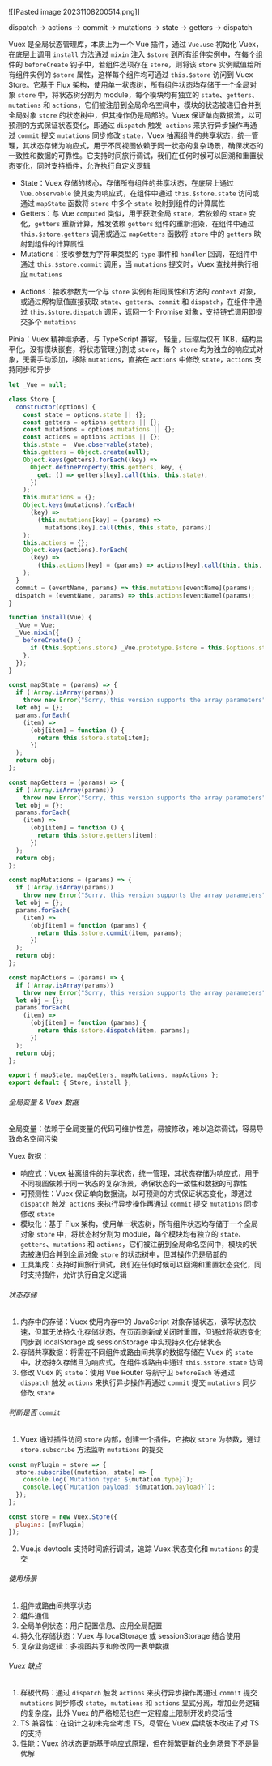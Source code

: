 ![[Pasted image 20231108200514.png]]

dispatch -> actions -> commit -> mutations -> state -> getters -> dispatch

Vuex 是全局状态管理库，本质上为一个 Vue 插件，通过 `Vue.use` 初始化 Vuex，在底层上调用 `install` 方法通过 `mixin` 注入 `$store` 到所有组件实例中，在每个组件的 `beforeCreate` 钩子中，若组件选项存在 `store`，则将该 `store` 实例赋值给所有组件实例的 `$store` 属性，这样每个组件均可通过 `this.$store` 访问到 Vuex Store。它基于 Flux 架构，使用单一状态树，所有组件状态均存储于一个全局对象 `store` 中，将状态树分割为 module，每个模块均有独立的 `state`、`getters`、`mutations` 和 `actions`，它们被注册到全局命名空间中，模块的状态被递归合并到全局对象 `store` 的状态树中，但其操作仍是局部的。Vuex 保证单向数据流，以可预测的方式保证状态变化，即通过 `dispatch` 触发  `actions` 来执行异步操作再通过 `commit` 提交 `mutations` 同步修改 `state`，Vuex 抽离组件的共享状态，统一管理，其状态存储为响应式，用于不同视图依赖于同一状态的复杂场景，确保状态的一致性和数据的可靠性。它支持时间旅行调试，我们在任何时候可以回溯和重置状态变化，同时支持插件，允许执行自定义逻辑

- State：Vuex 存储的核心，存储所有组件的共享状态，在底层上通过 `Vue.observable` 使其变为响应式，在组件中通过 `this.$store.state` 访问或通过 `mapState` 函数将 `store` 中多个 `state` 映射到组件的计算属性
- Getters：与 Vue `computed` 类似，用于获取全局 `state`，若依赖的 `state` 变化，`getters` 重新计算，触发依赖 `getters` 组件的重新渲染，在组件中通过 `this.$store.getters` 调用或通过 `mapGetters` 函数将 `store` 中的 `getters` 映射到组件的计算属性
- Mutations：接收参数为字符串类型的 `type` 事件和 `handler` 回调，在组件中通过 `this.$store.commit` 调用，当 `mutations` 提交时，Vuex 查找并执行相应 `mutations`
* Actions：接收参数为一个与 `store` 实例有相同属性和方法的 `context` 对象，或通过解构赋值直接获取 `state`、`getters`、`commit` 和 `dispatch`，在组件中通过 `this.$store.dispatch` 调用，返回一个 Promise 对象，支持链式调用即提交多个 `mutations`

Pinia：Vuex 精神继承者，与 TypeScript 兼容， 轻量，压缩后仅有 1KB，结构扁平化，没有模块嵌套，将状态管理分割成 `store`，每个 `store` 均为独立的响应式对象，无需手动添加，移除 `mutations`，直接在 `actions` 中修改 `state`，`actions` 支持同步和异步

```js
let _Vue = null;

class Store {
  constructor(options) {
    const state = options.state || {};
    const getters = options.getters || {};
    const mutations = options.mutations || {};
    const actions = options.actions || {};
    this.state = _Vue.observable(state);
    this.getters = Object.create(null);
    Object.keys(getters).forEach((key) =>
      Object.defineProperty(this.getters, key, {
        get: () => getters[key].call(this, this.state),
      })
    );
    this.mutations = {};
    Object.keys(mutations).forEach(
      (key) =>
        (this.mutations[key] = (params) =>
          mutations[key].call(this, this.state, params))
    );
    this.actions = {};
    Object.keys(actions).forEach(
      (key) =>
        (this.actions[key] = (params) => actions[key].call(this, this, params))
    );
  }
  commit = (eventName, params) => this.mutations[eventName](params);
  dispatch = (eventName, params) => this.actions[eventName](params);
}

function install(Vue) {
  _Vue = Vue;
  _Vue.mixin({
    beforeCreate() {
      if (this.$options.store) _Vue.prototype.$store = this.$options.store;
    },
  });
}

const mapState = (params) => {
  if (!Array.isArray(params))
    throw new Error("Sorry, this version supports the array parameters");
  let obj = {};
  params.forEach(
    (item) =>
      (obj[item] = function () {
        return this.$store.state[item];
      })
  );
  return obj;
};

const mapGetters = (params) => {
  if (!Array.isArray(params))
    throw new Error("Sorry, this version supports the array parameters");
  let obj = {};
  params.forEach(
    (item) =>
      (obj[item] = function () {
        return this.$store.getters[item];
      })
  );
  return obj;
};

const mapMutations = (params) => {
  if (!Array.isArray(params))
    throw new Error("Sorry, this version supports the array parameters");
  let obj = {};
  params.forEach(
    (item) =>
      (obj[item] = function (params) {
        return this.$store.commit(item, params);
      })
  );
  return obj;
};

const mapActions = (params) => {
  if (!Array.isArray(params))
    throw new Error("Sorry, this version supports the array parameters");
  let obj = {};
  params.forEach(
    (item) =>
      (obj[item] = function (params) {
        return this.$store.dispatch(item, params);
      })
  );
  return obj;
};

export { mapState, mapGetters, mapMutations, mapActions };
export default { Store, install };
```

###### 全局变量 & Vuex 数据

全局变量：依赖于全局变量的代码可维护性差，易被修改，难以追踪调试，容易导致命名空间污染

Vuex 数据：

- 响应式：Vuex 抽离组件的共享状态，统一管理，其状态存储为响应式，用于不同视图依赖于同一状态的复杂场景，确保状态的一致性和数据的可靠性
- 可预测性：Vuex 保证单向数据流，以可预测的方式保证状态变化，即通过 `dispatch` 触发  `actions` 来执行异步操作再通过 `commit` 提交 `mutations` 同步修改 `state`
- 模块化：基于 Flux 架构，使用单一状态树，所有组件状态均存储于一个全局对象 `store` 中，将状态树分割为 module，每个模块均有独立的 `state`、`getters`、`mutations` 和 `actions`，它们被注册到全局命名空间中，模块的状态被递归合并到全局对象 `store` 的状态树中，但其操作仍是局部的
- 工具集成：支持时间旅行调试，我们在任何时候可以回溯和重置状态变化，同时支持插件，允许执行自定义逻辑

###### 状态存储

1. 内存中的存储：Vuex 使用内存中的 JavaScript 对象存储状态，读写状态快速，但其无法持久化存储状态，在页面刷新或关闭时重置，但通过将状态变化同步到 localStorage 或 sessionStorage 中实现持久化存储状态
2. 存储共享数据：将需在不同组件或路由间共享的数据存储在 Vuex 的 `state` 中，状态持久存储且为响应式，在组件或路由中通过 `this.$store.state` 访问
3. 修改 Vuex 的 `state`：使用 Vue Router 导航守卫 `beforeEach` 等通过 `dispatch` 触发 `actions` 来执行异步操作再通过 `commit` 提交 `mutations` 同步修改 `state`

###### 判断是否 `commit`

1. Vuex 通过插件访问 `store` 内部，创建一个插件，它接收 `store` 为参数，通过 `store.subscribe` 方法监听 `mutations` 的提交

```js
const myPlugin = store => {
  store.subscribe((mutation, state) => {
    console.log(`Mutation type: ${mutation.type}`);
    console.log(`Mutation payload: ${mutation.payload}`);
  });
};

const store = new Vuex.Store({
  plugins: [myPlugin]
});
```

2. Vue.js devtools 支持时间旅行调试，追踪 Vuex 状态变化和 `mutations` 的提交

###### 使用场景

1. 组件或路由间共享状态
2. 组件通信
3. 全局单例状态：用户配置信息、应用全局配置
4. 持久化存储状态：Vuex 与 localStorage 或 sessionStorage 结合使用
5. 复杂业务逻辑：多视图共享和修改同一表单数据

###### Vuex 缺点

1. 样板代码：通过 `dispatch` 触发 `actions` 来执行异步操作再通过 `commit` 提交 `mutations` 同步修改 `state`，`mutations` 和 `actions` 显式分离，增加业务逻辑的复杂度，此外 Vuex 的严格规范也在一定程度上限制开发的灵活性
2. TS 兼容性：在设计之初未完全考虑 TS，尽管在 Vuex 后续版本改进了对 TS 的支持
3. 性能：Vuex 的状态更新基于响应式原理，但在频繁更新的业务场景下不是最优解
